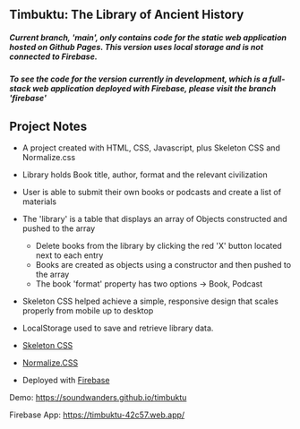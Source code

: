 ## Timbuktu: The Library of Ancient History
##### Current branch, 'main', only contains code for the static web application hosted on Github Pages. This version uses local storage and is not connected to Firebase.
##### To see the code for the version currently in development, which is a full-stack web application deployed with Firebase, please visit the branch 'firebase'

## Project Notes
  - A project created with HTML, CSS, Javascript, plus Skeleton CSS and Normalize.css
  - Library holds Book title, author, format and the relevant civilization
  - User is able to submit their own books or podcasts and create a list of materials
  - The 'library' is a table that displays an array of Objects constructed and pushed to the array
    - Delete books from the library by clicking the red 'X' button located next to each entry
    - Books are created as objects using a constructor and then pushed to the array
    - The book 'format' property has two options -> Book, Podcast
  - Skeleton CSS helped achieve a simple, responsive design that scales properly from mobile up to desktop
  - LocalStorage used to save and retrieve library data.



- <a href = "http://getskeleton.com">Skeleton CSS</a>
- <a href = "https://github.com/necolas/normalize.css/">Normalize.CSS</a>
- Deployed with <a href = "https://firebase.google.com/">Firebase</a>

Demo: https://soundwanders.github.io/timbuktu

Firebase App: https://timbuktu-42c57.web.app/

